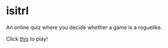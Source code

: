 # isitrl
An online quiz where you decide whether a game is a roguelike.

Click [this](https://zenorogue.github.io/isitrl/) to play!
